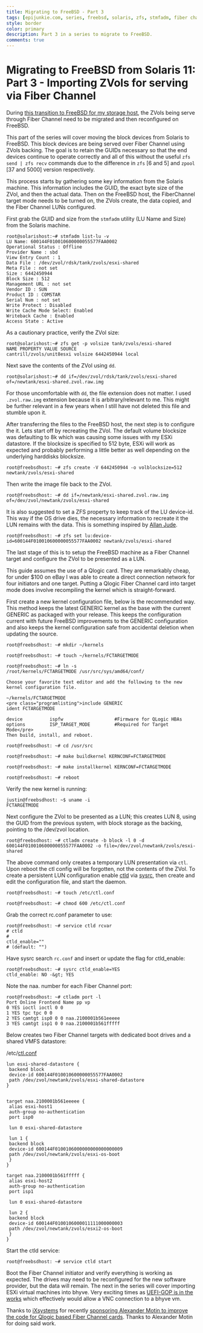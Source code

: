 ```yaml
---
title: Migrating to FreeBSD - Part 3
tags: [epijunkie.com, series, freebsd, solaris, zfs, stmfadm, fiber channel, lun]
style: border
color: primary
description: Part 3 in a series to migrate to FreeBSD.
comments: true
---
```


Migrating to FreeBSD from Solaris 11: Part 3 - Importing ZVols for serving via Fiber Channel
==========================

During [this transition to FreeBSD for my storage host](http://justinholcomb.me/blog/2016/02/28/migration-to-freebsd-part1.html), the ZVols being serve through Fiber Channel need to be migrated and then reconfigured on FreeBSD.

This part of the series will cover moving the block devices from Solaris to FreeBSD. This block devices are being served over Fiber Channel using ZVols backing. The goal is to retain the GUIDs necessary so that the end devices continue to operate correctly and all of this without the useful `zfs send | zfs recv` commands due to the difference in `zfs` [6 and 5] and `zpool` [37 and 5000] version respectively.

This process starts by gathering some key information from the Solaris machine. This information includes the GUID, the exact byte size of the ZVol, and then the actual data. Then on the FreeBSD host, the FiberChannel target mode needs to be turned on, the ZVols create, the data copied, and the Fiber Channel LUNs configured.

First grab the GUID and size from the `stmfadm` utility (LU Name and Size) from the Solaris machine.

```
root@solarishost:~# stmfadm list-lu -v
LU Name: 600144F010010600000055577FAA0002
Operational Status : Offline
Provider Name : sbd
View Entry Count : 1
Data File : /dev/zvol/rdsk/tank/zvols/esxi-shared
Meta File : not set
Size : 6442450944
Block Size : 512
Management URL : not set
Vendor ID : SUN
Product ID : COMSTAR
Serial Num : not set
Write Protect : Disabled
Write Cache Mode Select: Enabled
Writeback Cache : Enabled
Access State : Active
```

As a cautionary practice, verify the ZVol size:

```
root@solarishost:~# zfs get -p volsize tank/zvols/esxi-shared
NAME PROPERTY VALUE SOURCE
cantrill/zvols/unit8esxi volsize 6442450944 local
```

Next save the contents of the ZVol using `dd`.

`root@solarishost:~# dd if=/dev/zvol/rdsk/tank/zvols/esxi-shared of=/newtank/esxi-shared.zvol.raw.img`

For those uncomfortable with `dd`, the file extension does not matter. I used `.zvol.raw.img` extension because it is arbitrary/relevant to me. This might be further relevant in a few years when I still have not deleted this file and stumble upon it.

After transferring the files to the FreeBSD host, the next step is to configure the it. Lets start off by recreating the ZVol. The default volume blocksize was defaulting to 8k which was causing some issues with my ESXi datastore. If the blocksize is specified to 512 byte, ESXi will work as expected and probably performing a little better as well depending on the underlying harddisks blocksize.

`root@freebsdhost: ~# zfs create -V 6442450944 -o volblocksize=512 newtank/zvols/esxi-shared`

Then write the image file back to the ZVol.

`root@freebsdhost: ~# dd if=/newtank/esxi-shared.zvol.raw.img of=/dev/zvol/newtank/zvols/esxi-shared`

It is also suggested to set a ZFS property to keep track of the LU device-id. This way if the OS drive dies, the necessary information to recreate it the LUN remains with the data. This is something inspired by [Allan
Jude](http://www.allanjude.com).

`root@freebsdhost: ~# zfs set lu:device-id=600144F010010600000055577FAA0002 newtank/zvols/esxi-shared`

The last stage of this is to setup the FreeBSD machine as a Fiber Channel target and configure the ZVol to be presented as a LUN.

This guide assumes the use of a Qlogic card. They are remarkably cheap, for under $100 on eBay I was able to create a direct connection network for four initiators and one target. Putting a Qlogic Fiber Channel card into target mode does involve recompiling the kernel which is straight-forward.

First create a new kernel configuration file, below is the recommended way. This method keeps the latest GENERIC kernel as the base with the current GENERIC as packaged with your release. This keeps the configuration current with future FreeBSD improvements to the GENERIC configuration and also keeps the kernel configuration safe from accidental deletion when updating the source.

```
root@freebsdhost: ~# mkdir ~/kernels

root@freebsdhost: ~# touch ~/kernels/FCTARGETMODE

root@freebsdhost: ~# ln -s /root/kernels/FCTARGETMODE /usr/src/sys/amd64/conf/

Choose your favorite text editor and add the following to the new kernel configuration file.

~/kernels/FCTARGETMODE
<pre class="programlisting">include GENERIC
ident FCTARGETMODE

device          ispfw                   #Firmware for QLogic HBAs
options         ISP_TARGET_MODE         #Required for Target Mode</pre>
Then build, install, and reboot.

root@freebsdhost: ~# cd /usr/src

root@freebsdhost: ~# make buildkernel KERNCONF=FCTARGETMODE

root@freebsdhost: ~# make installkernel KERNCONF=FCTARGETMODE

root@freebsdhost: ~# reboot
```

Verify the new kernel is running:

```
justin@freebsdhost: ~$ uname -i
FCTARGETMODE
```

Next configure the ZVol to be presented as a LUN; this creates LUN 8, using the GUID from the previous system, with block storage as the backing, pointing to the /dev/zvol location.

`root@freebsdhost: ~# ctladm create -b block -l 0 -d 600144F010010600000055577FAA0002 -o file=/dev/zvol/newtank/zvols/esxi-shared`

The above command only creates a temporary LUN presentation via <code>ctl</code>. Upon reboot the ctl config will be forgotten, not the contents of the ZVol. To create a persistent LUN configuration enable
[ctld](https://www.freebsd.org/cgi/man.cgi?query=ctld) via [sysrc](https://www.freebsd.org/cgi/man.cgi?query=sysrc), then create and edit the configuration file, and start the daemon.

`root@freebsdhost: ~# touch /etc/ctl.conf`

`root@freebsdhost: ~# chmod 600 /etc/ctl.conf`

Grab the correct rc.conf parameter to use:

```
root@freebsdhost: ~# service ctld rcvar
# ctld
#
ctld_enable=""
# (default: "")
```

Have sysrc search `rc.conf` and insert or update the flag for ctld_enable:

```
root@freebsdhost: ~# sysrc ctld_enable=YES
ctld_enable: NO -&gt; YES
```

Note the naa. number for each Fiber Channel port:

```
root@freebsdhost: ~# ctladm port -l
Port Online Frontend Name pp vp
0 YES ioctl ioctl 0 0
1 YES tpc tpc 0 0
2 YES camtgt isp0 0 0 naa.2100001b561eeeee
3 YES camtgt isp1 0 0 naa.2100001b561fffff
```

Below creates two Fiber Channel targets with dedicated boot drives and a shared VMFS datastore:

/etc/[ctl.conf](https://www.freebsd.org/cgi/man.cgi?query=ctl.conf&amp;sektion=5)

```
lun esxi-shared-datastore {
 backend block
 device-id 600144F010010600000055577FAA0002
 path /dev/zvol/newtank/zvols/esxi-shared-datastore
}


target naa.2100001b561eeeee {
 alias esxi-host1
 auth-group no-authentication
 port isp0

 lun 0 esxi-shared-datastore

 lun 1 {
 backend block
 device-id 600144F0100106000000000000000009
 path /dev/zvol/newtank/zvols/esxi-os-boot
 }
}

target naa.2100001b561fffff {
 alias esxi-host2
 auth-group no-authentication
 port isp1

 lun 0 esxi-shared-datastore

 lun 2 {
 backend block
 device-id 600144F0100106000011111000000003
 path /dev/zvol/newtank/zvols/esxi2-os-boot
 }
}
```

Start the ctld service:

`root@freebsdhost: ~# service ctld start`

Boot the Fiber Channel initiator and verify everything is working as expected. The drives may need to be reconfigured for the new software provider, but the data will remain. The next in the series will cover importing ESXi virtual machines into bhyve. Very exciting times as [UEFI-GOP is in the works](https://twitter.com/michaeldexter/status/708233317003333632) which effectively would allow a VNC connection to a bhyve vm.

Thanks to [iXsystems](https://www.ixsystems.com) for recently [sponsoring Alexander Motin to improve the code for Qlogic based Fiber Channel
cards](https://www.freebsd.org/news/status/report-2015-10-2015-12.html#Improvements-to-the-QLogic-HBA-Driver). Thanks to Alexander Motin for doing said work.
